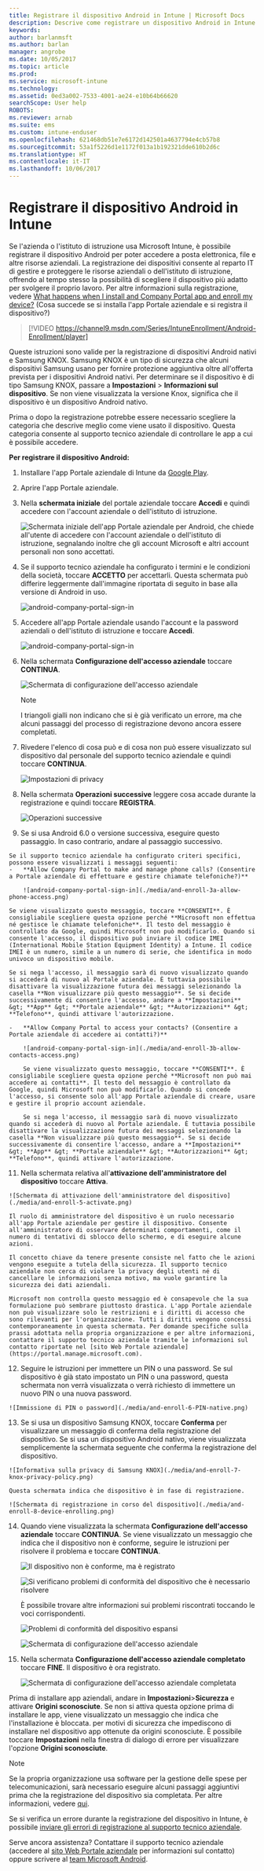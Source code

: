 ```yaml
---
title: Registrare il dispositivo Android in Intune | Microsoft Docs
description: Descrive come registrare un dispositivo Android in Intune
keywords: 
author: barlanmsft
ms.author: barlan
manager: angrobe
ms.date: 10/05/2017
ms.topic: article
ms.prod: 
ms.service: microsoft-intune
ms.technology: 
ms.assetid: 0ed3a002-7533-4001-ae24-e10b64b66620
searchScope: User help
ROBOTS: 
ms.reviewer: arnab
ms.suite: ems
ms.custom: intune-enduser
ms.openlocfilehash: 621468db51e7e6172d142501a4637794e4cb57b8
ms.sourcegitcommit: 53a1f5226d1e1172f013a1b192321dde610b2d6c
ms.translationtype: HT
ms.contentlocale: it-IT
ms.lasthandoff: 10/06/2017
---
```

# <a name="enroll-your-android-device-in-intune"></a>Registrare il dispositivo Android in Intune

Se l'azienda o l'istituto di istruzione usa Microsoft Intune, è possibile registrare il dispositivo Android per poter accedere a posta elettronica, file e altre risorse aziendali. La registrazione dei dispositivi consente al reparto IT di gestire e proteggere le risorse aziendali o dell'istituto di istruzione, offrendo al tempo stesso la possibilità di scegliere il dispositivo più adatto per svolgere il proprio lavoro. Per altre informazioni sulla registrazione, vedere [What happens when I install and Company Portal app and enroll my device?](what-happens-if-you-install-the-Company-Portal-app-and-enroll-your-device-in-intune-android.md) (Cosa succede se si installa l'app Portale aziendale e si registra il dispositivo?)

> [!VIDEO https://channel9.msdn.com/Series/IntuneEnrollment/Android-Enrollment/player]

Queste istruzioni sono valide per la registrazione di dispositivi Android nativi e Samsung KNOX. Samsung KNOX è un tipo di sicurezza che alcuni dispositivi Samsung usano per fornire protezione aggiuntiva oltre all'offerta prevista per i dispositivi Android nativi. Per determinare se il dispositivo è di tipo Samsung KNOX, passare a **Impostazioni** > **Informazioni sul dispositivo**. Se non viene visualizzata la versione Knox, significa che il dispositivo è un dispositivo Android nativo.

Prima o dopo la registrazione potrebbe essere necessario scegliere la categoria che descrive meglio come viene usato il dispositivo. Questa categoria consente al supporto tecnico aziendale di controllare le app a cui è possibile accedere.

**Per registrare il dispositivo Android:**

1.  Installare l'app Portale aziendale di Intune da [Google Play](http://play.google.com/store/apps/details?id=com.microsoft.windowsintune.companyportal).

2.  Aprire l'app Portale aziendale.

3.  Nella **schermata iniziale** del portale aziendale toccare **Accedi** e quindi accedere con l'account aziendale o dell'istituto di istruzione.

    ![Schermata iniziale dell'app Portale aziendale per Android, che chiede all'utente di accedere con l'account aziendale o dell'istituto di istruzione, segnalando inoltre che gli account Microsoft e altri account personali non sono accettati.](./media/and-enroll-0-welcome-screen.png)   

4.  Se il supporto tecnico aziendale ha configurato i termini e le condizioni della società, toccare **ACCETTO** per accettarli. Questa schermata può differire leggermente dall'immagine riportata di seguito in base alla versione di Android in uso.

    ![android-company-portal-sign-in](./media/and-enroll-3-accept-terms.png)

5.  Accedere all'app Portale aziendale usando l'account e la password aziendali o dell'istituto di istruzione e toccare **Accedi**.

    ![android-company-portal-sign-in](./media/and-enroll-2-cp-sign-in.png)

6.  Nella schermata **Configurazione dell'accesso aziendale** toccare **CONTINUA**.

    ![Schermata di configurazione dell'accesso aziendale](/intune/media/android_cp_enroll_01_1709_new.png)

    > [!NOTE]
    > I triangoli gialli non indicano che si è già verificato un errore, ma che alcuni passaggi del processo di registrazione devono ancora essere completati.

7.  Rivedere l'elenco di cosa può e di cosa non può essere visualizzato sul dispositivo dal personale del supporto tecnico aziendale e quindi toccare **CONTINUA**.

    ![Impostazioni di privacy](/intune/media/android_cp_enroll_02_after_1710.png)

9.  Nella schermata **Operazioni successive** leggere cosa accade durante la registrazione e quindi toccare **REGISTRA**.

    ![Operazioni successive](/intune/media/android_cp_enroll_03_after_1710.png)

10.  Se si usa Android 6.0 o versione successiva, eseguire questo passaggio. In caso contrario, andare al passaggio successivo.

    Se il supporto tecnico aziendale ha configurato criteri specifici, possono essere visualizzati i messaggi seguenti:
    -   **Allow Company Portal to make and manage phone calls? (Consentire a Portale aziendale di effettuare e gestire chiamate telefoniche?)**

        ![android-company-portal-sign-in](./media/and-enroll-3a-allow-phone-access.png)

    Se viene visualizzato questo messaggio, toccare **CONSENTI**. È consigliabile scegliere questa opzione perché **Microsoft non effettua né gestisce le chiamate telefoniche**. Il testo del messaggio è controllato da Google, quindi Microsoft non può modificarlo. Quando si consente l'accesso, il dispositivo può inviare il codice IMEI (International Mobile Station Equipment Identity) a Intune. Il codice IMEI è un numero, simile a un numero di serie, che identifica in modo univoco un dispositivo mobile.

    Se si nega l'accesso, il messaggio sarà di nuovo visualizzato quando si accederà di nuovo al Portale aziendale. È tuttavia possibile disattivare la visualizzazione futura dei messaggi selezionando la casella **Non visualizzare più questo messaggio**. Se si decide successivamente di consentire l'accesso, andare a **Impostazioni** &gt; **App** &gt; **Portale aziendale** &gt; **Autorizzazioni** &gt; **Telefono**, quindi attivare l'autorizzazione.

    -   **Allow Company Portal to access your contacts? (Consentire a Portale aziendale di accedere ai contatti?)**

        ![android-company-portal-sign-in](./media/and-enroll-3b-allow-contacts-access.png)

        Se viene visualizzato questo messaggio, toccare **CONSENTI**. È consigliabile scegliere questa opzione perché **Microsoft non può mai accedere ai contatti**. Il testo del messaggio è controllato da Google, quindi Microsoft non può modificarlo. Quando si concede l'accesso, si consente solo all'app Portale aziendale di creare, usare e gestire il proprio account aziendale.

        Se si nega l'accesso, il messaggio sarà di nuovo visualizzato quando si accederà di nuovo al Portale aziendale. È tuttavia possibile disattivare la visualizzazione futura dei messaggi selezionando la casella **Non visualizzare più questo messaggio**. Se si decide successivamente di consentire l'accesso, andare a **Impostazioni** &gt; **App** &gt; **Portale aziendale** &gt; **Autorizzazioni** &gt; **Telefono**, quindi attivare l'autorizzazione.

11.  Nella schermata relativa all'**attivazione dell'amministratore del dispositivo** toccare **Attiva**.

    ![Schermata di attivazione dell'amministratore del dispositivo](./media/and-enroll-5-activate.png)

    Il ruolo di amministratore del dispositivo è un ruolo necessario all'app Portale aziendale per gestire il dispositivo. Consente all'amministratore di osservare determinati comportamenti, come il numero di tentativi di sblocco dello schermo, e di eseguire alcune azioni.

    Il concetto chiave da tenere presente consiste nel fatto che le azioni vengono eseguite a tutela della sicurezza. Il supporto tecnico aziendale non cerca di violare la privacy degli utenti né di cancellare le informazioni senza motivo, ma vuole garantire la sicurezza dei dati aziendali.

    Microsoft non controlla questo messaggio ed è consapevole che la sua formulazione può sembrare piuttosto drastica. L'app Portale aziendale non può visualizzare solo le restrizioni e i diritti di accesso che sono rilevanti per l'organizzazione. Tutti i diritti vengono concessi contemporaneamente in questa schermata. Per domande specifiche sulla prassi adottata nella propria organizzazione e per altre informazioni, contattare il supporto tecnico aziendale tramite le informazioni sul contatto riportate nel [sito Web Portale aziendale](https://portal.manage.microsoft.com).

12.  Seguire le istruzioni per immettere un PIN o una password. Se sul dispositivo è già stato impostato un PIN o una password, questa schermata non verrà visualizzata o verrà richiesto di immettere un nuovo PIN o una nuova password.

    ![Immissione di PIN o password](./media/and-enroll-6-PIN-native.png)

13.  Se si usa un dispositivo Samsung KNOX, toccare **Conferma** per visualizzare un messaggio di conferma della registrazione del dispositivo. Se si usa un dispositivo Android nativo, viene visualizzata semplicemente la schermata seguente che conferma la registrazione del dispositivo.

    ![Informativa sulla privacy di Samsung KNOX](./media/and-enroll-7-knox-privacy-policy.png)

    Questa schermata indica che dispositivo è in fase di registrazione.

    ![Schermata di registrazione in corso del dispositivo](./media/and-enroll-8-device-enrolling.png)

14. Quando viene visualizzata la schermata **Configurazione dell'accesso aziendale** toccare **CONTINUA**. Se viene visualizzato un messaggio che indica che il dispositivo non è conforme, seguire le istruzioni per risolvere il problema e toccare **CONTINUA**.

    ![Il dispositivo non è conforme, ma è registrato](/intune/media/android_cp_enroll_05_post_1709.png)

    ![Si verificano problemi di conformità del dispositivo che è necessario risolvere](/intune/media/android_cp_enroll_03_post_1709.png)

    È possibile trovare altre informazioni sui problemi riscontrati toccando le voci corrispondenti.

    ![Problemi di conformità del dispositivo espansi](/intune/media/android_cp_enroll_04_post_1709.png)

    ![Schermata di configurazione dell'accesso aziendale](./media/and-enroll-9d-comp-access-setup.png)  

15. Nella schermata **Configurazione dell'accesso aziendale completato** toccare **FINE**. Il dispositivo è ora registrato.

    ![Schermata di configurazione dell'accesso aziendale completata](./media/and-enroll-10-comp-access-setup-complete.png)

Prima di installare app aziendali, andare in **Impostazioni**&gt;**Sicurezza** e attivare **Origini sconosciute**. Se non si attiva questa opzione prima di installare le app, viene visualizzato un messaggio che indica che l'installazione è bloccata. per motivi di sicurezza che impediscono di installare nel dispositivo app ottenute da origini sconosciute. È possibile toccare **Impostazioni** nella finestra di dialogo di errore per visualizzare l'opzione **Origini sconosciute**.

> [!Note]
> Se la propria organizzazione usa software per la gestione delle spese per telecomunicazioni, sarà necessario eseguire alcuni passaggi aggiuntivi prima che la registrazione del dispositivo sia completata. Per altre informazioni, vedere [qui](enroll-your-device-with-telecom-expense-management-android.md).

Se si verifica un errore durante la registrazione del dispositivo in Intune, è possibile [inviare gli errori di registrazione al supporto tecnico aziendale](send-enrollment-errors-to-your-it-admin-android.md).

Serve ancora assistenza? Contattare il supporto tecnico aziendale (accedere al [sito Web Portale aziendale](https://portal.manage.microsoft.com) per informazioni sul contatto) oppure scrivere al <a href="mailto:wintunedroidfbk@microsoft.com?subject=I'm having trouble with enrolling my Android device&body=Describe the issue you're experiencing here.">team Microsoft Android</a>.
